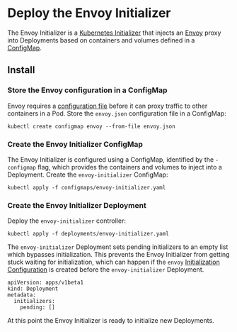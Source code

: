 # Deploy the Envoy Initializer

The Envoy Initializer is a [Kubernetes Initializer](https://kubernetes.io/docs/admin/extensible-admission-controllers/#what-are-initializers) that injects an [Envoy](https://lyft.github.io/envoy) proxy into Deployments based on containers and volumes defined in a [ConfigMap](https://kubernetes.io/docs/tasks/configure-pod-container/configure-pod-configmap).

## Install

### Store the Envoy configuration in a ConfigMap

Envoy requires a [configuration file](https://lyft.github.io/envoy/docs/configuration/configuration.html) before it can proxy traffic to other containers in a Pod. Store the `envoy.json` configuration file in a ConfigMap:

```
kubectl create configmap envoy --from-file envoy.json
```

### Create the Envoy Initializer ConfigMap 

The Envoy Initializer is configured using a ConfigMap, identified by the `-configmap` flag, which provides the containers and volumes to inject into a Deployment. Create the `envoy-initializer` ConfigMap:

```
kubectl apply -f configmaps/envoy-initializer.yaml
```

### Create the Envoy Initializer Deployment

Deploy the `envoy-initializer` controller:

```
kubectl apply -f deployments/envoy-initializer.yaml
```

The `envoy-initializer` Deployment sets pending initializers to an empty list which bypasses initialization. This prevents the Envoy Initializer from getting stuck waiting for initialization, which can happen if the `envoy` [Initialization Configuration](initializing-deployments.md#create-the-envoy-initializer-InitializerConfiguration) is created before the `envoy-initializer` Deployment.

```
apiVersion: apps/v1beta1
kind: Deployment
metadata:
  initializers:
    pending: []
```

At this point the Envoy Initializer is ready to initialize new Deployments.
